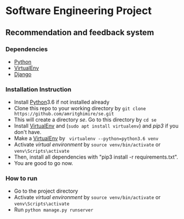 # Software Engineering Project
## Recommendation and feedback system

### Dependencies
 * [Python]
 * [VirtualEnv]
 * [Django]
 
 ### Installation Instruction
 
* Install [Python]3.6 if not installed already
* Clone this repo to your working directory by `git clone https://github.com/amritghimire/se.git`
* This will create a directory *se*. Go to this directory by `cd se`
* Install [VirtualEnv] and (`sudo apt install virtualenv`) and _pip3_ if you don't have.
* Make a [VirtualEnv] by ` virtualenv --python=python3.6 venv`
* Activate _virtual environment_ by `source venv/bin/activate` or `venv\Scripts\activate`
* Then, install all dependencies with "pip3 install -r requirements.txt".
* You are good to go now.

### How to run

* Go to the project directory
* Activate _virtual environment_ by `source venv/bin/activate` or `venv\Scripts\activate`
* Run `python manage.py runserver`



[Python]: <https://www.python.org/downloads/>
[VirtualEnv]: <https://virtualenv.pypa.io/en/stable/installation/>
[Django]: <https://www.djangoproject.com/download/>

